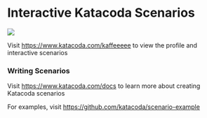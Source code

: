 # Interactive Katacoda Scenarios

[![](http://shields.katacoda.com/katacoda/kaffeeeee/count.svg)](https://www.katacoda.com/kaffeeeee "Get your profile on Katacoda.com")

Visit https://www.katacoda.com/kaffeeeee to view the profile and interactive scenarios

### Writing Scenarios
Visit https://www.katacoda.com/docs to learn more about creating Katacoda scenarios

For examples, visit https://github.com/katacoda/scenario-example
